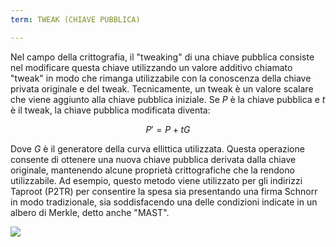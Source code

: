 ```yaml
---
term: TWEAK (CHIAVE PUBBLICA)

---
```

Nel campo della crittografia, il "tweaking" di una chiave pubblica consiste nel modificare questa chiave utilizzando un valore additivo chiamato "tweak" in modo che rimanga utilizzabile con la conoscenza della chiave privata originale e del tweak. Tecnicamente, un tweak è un valore scalare che viene aggiunto alla chiave pubblica iniziale. Se $P$ è la chiave pubblica e $t$ è il tweak, la chiave pubblica modificata diventa:

$$
P' = P + tG
$$

Dove $G$ è il generatore della curva ellittica utilizzata. Questa operazione consente di ottenere una nuova chiave pubblica derivata dalla chiave originale, mantenendo alcune proprietà crittografiche che la rendono utilizzabile. Ad esempio, questo metodo viene utilizzato per gli indirizzi Taproot (P2TR) per consentire la spesa sia presentando una firma Schnorr in modo tradizionale, sia soddisfacendo una delle condizioni indicate in un albero di Merkle, detto anche "MAST".

![](../../dictionnaire/assets/26.webp)